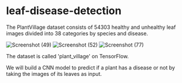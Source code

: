 # leaf-disease-detection
The PlantVillage dataset consists of 54303 healthy and unhealthy leaf images divided into 38 categories by species and disease.

![Screenshot (49)](https://user-images.githubusercontent.com/72511465/181829805-da81d6af-b57f-49de-a123-61c93ef2bb5c.png)
![Screenshot (52)](https://user-images.githubusercontent.com/72511465/181829904-82f47cbc-0fa3-4a9b-908e-2d7f29b2d7da.png)
![Screenshot (77)](https://user-images.githubusercontent.com/72511465/181829917-52655d14-353e-483b-b2dd-462919c6932d.png)

The dataset is called 'plant_village' on TensorFlow.

We will build a CNN model to predict if a plant has a disease or not by taking the images of its leaves as input.
